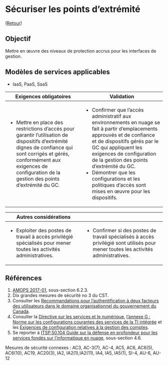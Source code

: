 # Sécuriser les points d’extrémité

([Retour](../README.md))

## Objectif

Mettre en œuvre des niveaux de protection accrus pour les interfaces de gestion.

## Modèles de services applicables

- IaaS, PaaS, SaaS

| Exigences obligatoires                                                                                                                                                                                                                                    | Validation                                                                                                                                                                                                                                                                                                                                                                           |
| --------------------------------------------------------------------------------------------------------------------------------------------------------------------------------------------------------------------------------------------------------- | ------------------------------------------------------------------------------------------------------------------------------------------------------------------------------------------------------------------------------------------------------------------------------------------------------------------------------------------------------------------------------------ |
| <ul><li>Mettre en place des restrictions d’accès pour garantir l’utilisation de dispositifs d’extrémité dignes de confiance qui sont corrigés et gérés, conformément aux exigences de configuration de la gestion des points d’extrémité du GC.</li></ul> | <ul><li>Confirmer que l’accès administratif aux environnements en nuage se fait à partir d’emplacements approuvés et de confiance et de dispositifs gérés par le GC qui appliquent les exigences de configuration de la gestion des points d’extrémité du GC.</li><li>Démontrer que les configurations et les politiques d’accès sont mises en œuvre pour les dispositifs.</li></ul> |

| Autres considérations                                                                                                             |                                                                                                                                                    |
| --------------------------------------------------------------------------------------------------------------------------------- | -------------------------------------------------------------------------------------------------------------------------------------------------- |
| <ul><li>Exploiter des postes de travail à accès privilégié spécialisés pour mener toutes les activités administratives.</li></ul> | <ul><li>Confirmer si des postes de travail spécialisés à accès privilégié sont utilisés pour mener toutes les activités administratives.</li></ul> |

## Références

1. [AMOPS 2017-01](https://www.canada.ca/en/treasury-board-secretariat/services/access-information-privacy/security-identity-management/direction-secure-use-commercial-cloud-services-spin.html), sous-section 6.2.3.
2. Dix grandes mesures de sécurité no 3 du CST.
3. Consulter les [Recommandations pour l’authentification à deux facteurs des utilisateurs dans le domaine organisationnel du gouvernement du Canada](https://intranet.canada.ca/wg-tg/rtua-rafu-eng.asp).
4. Consulter la [Directive sur les services et le numérique](https://www.tbs-sct.canada.ca/pol/doc-fra.aspx?id=32601), [l’annexe G : Norme sur les configurations courantes des services de la TI intégrée](https://www.tbs-sct.canada.ca/pol/doc-fra.aspx?id=32713) et les [Exigences de configuration relatives à la gestion des comptes](https://www.canada.ca/fr/gouvernement/systeme/gouvernement-numerique/politiques-normes/configurations-courantes-services-ti-integree/comptes.html).
5. Se reporter à [ITSP.50.104 Guide sur la défense en profondeur pour les services fondés sur l’informatique en nuage](https://cyber.gc.ca/fr/orientation/guide-sur-la-defense-en-profondeur-pour-les-services-fondes-sur-linfonuagique-itsp50104), sous-section 4.6.

Mesures de sécurité connexes : AC3, AC-3(7), AC-4, AC5, AC6, AC6(5), AC6(10), AC19, AC20(3), IA2, IA2(1),IA2(11), IA4, IA5, IA5(1), SI-4, AU-6, AU-12
